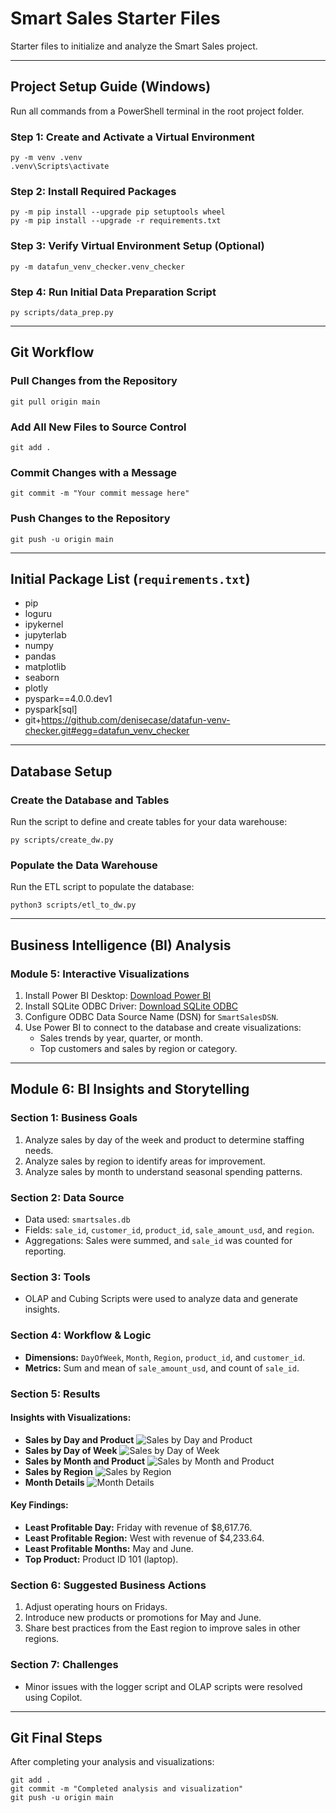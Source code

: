 # Smart Sales Starter Files

Starter files to initialize and analyze the Smart Sales project.

---

## Project Setup Guide (Windows)

Run all commands from a PowerShell terminal in the root project folder.

### Step 1: Create and Activate a Virtual Environment
```shell
py -m venv .venv
.venv\Scripts\activate
```

### Step 2: Install Required Packages
```shell
py -m pip install --upgrade pip setuptools wheel
py -m pip install --upgrade -r requirements.txt
```

### Step 3: Verify Virtual Environment Setup (Optional)
```shell
py -m datafun_venv_checker.venv_checker
```

### Step 4: Run Initial Data Preparation Script
```shell
py scripts/data_prep.py
```

---

## Git Workflow

### Pull Changes from the Repository
```shell
git pull origin main
```

### Add All New Files to Source Control
```shell
git add .
```

### Commit Changes with a Message
```shell
git commit -m "Your commit message here"
```

### Push Changes to the Repository
```shell
git push -u origin main
```

---

## Initial Package List (`requirements.txt`)
- pip
- loguru
- ipykernel
- jupyterlab
- numpy
- pandas
- matplotlib
- seaborn
- plotly
- pyspark==4.0.0.dev1
- pyspark[sql]
- git+<https://github.com/denisecase/datafun-venv-checker.git#egg=datafun_venv_checker>

---

## Database Setup

### Create the Database and Tables
Run the script to define and create tables for your data warehouse:
```shell
py scripts/create_dw.py
```

### Populate the Data Warehouse
Run the ETL script to populate the database:
```shell
python3 scripts/etl_to_dw.py
```

---

## Business Intelligence (BI) Analysis

### Module 5: Interactive Visualizations
1. Install Power BI Desktop: [Download Power BI](https://powerbi.microsoft.com/downloads)
2. Install SQLite ODBC Driver: [Download SQLite ODBC](https://www.ch-werner.de/sqliteodbc)
3. Configure ODBC Data Source Name (DSN) for `SmartSalesDSN`.
4. Use Power BI to connect to the database and create visualizations:
   - Sales trends by year, quarter, or month.
   - Top customers and sales by region or category.

---

## Module 6: BI Insights and Storytelling

### Section 1: Business Goals
1. Analyze sales by day of the week and product to determine staffing needs.
2. Analyze sales by region to identify areas for improvement.
3. Analyze sales by month to understand seasonal spending patterns.

### Section 2: Data Source
- Data used: `smartsales.db`
- Fields: `sale_id`, `customer_id`, `product_id`, `sale_amount_usd`, and `region`.
- Aggregations: Sales were summed, and `sale_id` was counted for reporting.

### Section 3: Tools
- OLAP and Cubing Scripts were used to analyze data and generate insights.

### Section 4: Workflow & Logic
- **Dimensions:** `DayOfWeek`, `Month`, `Region`, `product_id`, and `customer_id`.
- **Metrics:** Sum and mean of `sale_amount_usd`, and count of `sale_id`.

### Section 5: Results
#### Insights with Visualizations:
- **Sales by Day and Product**
  ![Sales by Day and Product](image-5.png)
- **Sales by Day of Week**
  ![Sales by Day of Week](image-6.png)
- **Sales by Month and Product**
  ![Sales by Month and Product](image-7.png)
- **Sales by Region**
  ![Sales by Region](image-8.png)
- **Month Details**
  ![Month Details](image-9.png)

#### Key Findings:
- **Least Profitable Day:** Friday with revenue of $8,617.76.
- **Least Profitable Region:** West with revenue of $4,233.64.
- **Least Profitable Months:** May and June.
- **Top Product:** Product ID 101 (laptop).

### Section 6: Suggested Business Actions
1. Adjust operating hours on Fridays.
2. Introduce new products or promotions for May and June.
3. Share best practices from the East region to improve sales in other regions.

### Section 7: Challenges
- Minor issues with the logger script and OLAP scripts were resolved using Copilot.

---

## Git Final Steps
After completing your analysis and visualizations:
```shell
git add .
git commit -m "Completed analysis and visualization"
git push -u origin main
```
